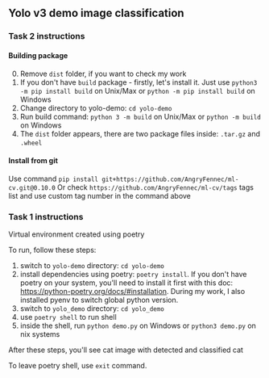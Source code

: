 ## Yolo v3 demo image classification

### Task 2 instructions

#### Building package
0. Remove `dist` folder, if you want to check my work
1. If you don't have `build` package - firstly, let's install it. Just use `python3 -m pip install build` on Unix/Max or `python -m pip install build` on Windows
2. Change directory to yolo-demo: `cd yolo-demo`
3. Run build command: `python 3 -m build` on Unix/Max or `python -m build` on Windows
4. The `dist` folder appears, there are two package files inside: `.tar.gz` and `.wheel`

#### Install from git
Use command `pip install git+https://github.com/AngryFennec/ml-cv.git@0.10.0`
Or check `https://github.com/AngryFennec/ml-cv/tags` tags list and use custom tag number in the command above

### Task 1 instructions

Virtual environment created using poetry

To run, follow these steps:
1. switch to `yolo-demo` directory: `cd yolo-demo`
2. install dependencies using poetry: `poetry install`. If you don't have poetry on your system, you'll need to install it first with this doc: https://python-poetry.org/docs/#installation. During my work, I also installed pyenv to switch global python version.
3. switch to `yolo_demo` directory: `cd yolo_demo`
4. use `poetry shell` to run shell
5. inside the shell, run `python demo.py` on Windows or `python3 demo.py` on nix systems

After these steps, you'll see cat image with detected and classified cat

To leave poetry shell, use `exit` command.